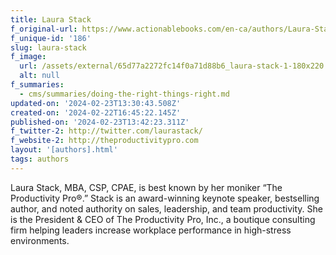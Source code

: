 ```yaml
---
title: Laura Stack
f_original-url: https://www.actionablebooks.com/en-ca/authors/Laura-Stack/
f_unique-id: '186'
slug: laura-stack
f_image:
  url: /assets/external/65d77a2272fc14f0a71d88b6_laura-stack-1-180x220.jpeg
  alt: null
f_summaries:
  - cms/summaries/doing-the-right-things-right.md
updated-on: '2024-02-23T13:30:43.508Z'
created-on: '2024-02-22T16:45:22.145Z'
published-on: '2024-02-23T13:42:23.311Z'
f_twitter-2: http://twitter.com/laurastack/
f_website-2: http://theproductivitypro.com
layout: '[authors].html'
tags: authors
---
```


Laura Stack, MBA, CSP, CPAE, is best known by her moniker “The Productivity Pro®.” Stack is an award-winning keynote speaker, bestselling author, and noted authority on sales, leadership, and team productivity. She is the President & CEO of The Productivity Pro, Inc., a boutique consulting firm helping leaders increase workplace performance in high-stress environments.
